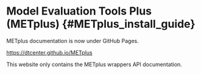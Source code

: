 Model Evaluation Tools Plus  (METplus)           {#METplus_install_guide}
======================================================


METplus documentation is now under GitHub Pages.

https://dtcenter.github.io/METplus

This website only contains the METplus wrappers API documentation.
